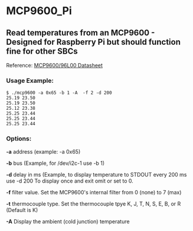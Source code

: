 # MCP9600_Pi
## Read temperatures from an MCP9600 - Designed for Raspberry Pi but should function fine for other SBCs

Reference: [MCP9600/96L00 Datasheet](http://ww1.microchip.com/downloads/en/DeviceDoc/MCP9600-Data-Sheet-DS20005426D.pdf)

### Usage Example:
```
$ ./mcp9600 -a 0x65 -b 1 -A  -f 2 -d 200
25.19 23.50
25.19 23.50
25.12 23.38
25.25 23.44
25.25 23.44
25.25 23.44
```

### Options:
**-a** address (example: -a 0x65)

**-b** bus (Example, for /dev/i2c-1 use -b 1)

**-d** delay in ms (Example, to display temperature to STDOUT every 200 ms use -d 200  To display once and exit omit or set to 0.

**-f** filter value. Set the MCP9600's internal filter from 0 (none) to 7 (max)

**-t** thermocouple type. Set the thermocouple tpye K, J, T, N, S, E, B, or R (Default is K)

**-A** Display the ambient (cold junction) temperature

